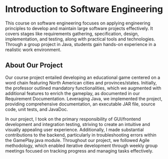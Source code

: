 # Introduction to Software Engineering
This course on software engineering focuses on applying engineering principles to develop and maintain large software projects effectively. It covers stages like requirements gathering, specification, design, implementation, and testing, along with practical tools and technologies. Through a group project in Java, students gain hands-on experience in a realistic work environment.

## About Our Project
Our course project entailed developing an educational game centered on a word chain featuring North American cities and provinces/states. Initially, the professor outlined mandatory functionalities, which we augmented with additional features to enrich the gameplay, as documented in our Requirement Documentation. Leveraging Java, we implemented the project, providing comprehensive documentation, an executable JAR file, source code, unit tests, and JavaDoc. 

In our project, I took on the primary responsibility of GUI/frontend development and integration testing, striving to create an intuitive and visually appealing user experience. Additionally, I made substantial contributions to the backend, particularly in troubleshooting errors within the GamePlay.java module. Throughout our project, we followed Agile methodology, which enabled iterative development through weekly group meetings focused on tracking progress and managing tasks effectively.
